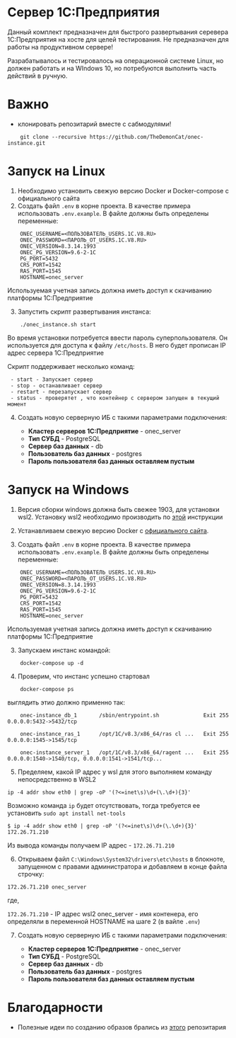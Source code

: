 # Сервер 1С:Предприятия

Данный комплект предназначен для быстрого развертывания серевера 1С:Предприятия на хосте для целей тестирования. Не предназначен для работы на продуктивном сервере!

Разрабатывалось и тестировалось на операционной системе Linux, но должен работать и на WIndows 10, но потребуются выполнить часть действий в ручную.

# Важно

- клонировать репозитарий вместе с сабмодулями!
```
    git clone --recursive https://github.com/TheDemonCat/onec-instance.git
```

# Запуск на Linux

1. Необходимо установить свежую версию Docker и Docker-compose c официального сайта
2. Создать файл `.env` в корне проекта. В качестве примера использовать `.env.example`. В файле должны быть определены переменные:
```
    ONEC_USERNAME=<ПОЛЬЗОВАТЕЛЬ_USERS.1C.V8.RU>
    ONEC_PASSWORD=<ПАРОЛЬ_ОТ_USERS.1C.V8.RU>
    ONEC_VERSION=8.3.14.1993
    ONEC_PG_VERSION=9.6-2-1C
    PG_PORT=5432
    CRS_PORT=1542
    RAS_PORT=1545
    HOSTNAME=onec_server
```

Используемая учетная запись должна иметь доступ к скачиванию платформы 1С:Предприятие

3. Запустить скрипт развертывания инстанса:

```
    ./onec_instance.sh start
```
Во время установки потребуется ввести пароль суперпользователя. Он используется для доступа к файлу `/etc/hosts`. В него будет прописан IP адрес сервера 1С:Предприятие

Скрипт поддерживает несколько команд:
```
 - start - Запускает сервер
 - stop - останавливает сервер
 - restart - перезапускает сервер
 - status - проверятет , что контейнер с сервером запущен в текущий момент
```

4. Создать новую серверную ИБ с такими параметрами подключения:

    - **Кластер серверов 1С:Предприятие** - onec_server
    - **Тип СУБД** - PostgreSQL
    - **Сервер баз данных** - db
    - **Пользователь баз данных** - postgres
    - **Пароль пользователя баз данных оставляем пустым**


# Запуск на Windows

1. Версия сборки windows должна быть свежее 1903, для установки wsl2. Установку wsl2 необходимо производить по [этой](https://docs.microsoft.com/ru-ru/windows/wsl/install-win10) инструкции

1. Устанавливаем свежую версию Docker с [официального сайта](https://hub.docker.com/editions/community/docker-ce-desktop-windows/). 

2. Создать файл `.env` в корне проекта. В качестве примера использовать `.env.example`. В файле должны быть определены переменные:
```
    ONEC_USERNAME=<ПОЛЬЗОВАТЕЛЬ_USERS.1C.V8.RU>
    ONEC_PASSWORD=<ПАРОЛЬ_ОТ_USERS.1C.V8.RU>
    ONEC_VERSION=8.3.14.1993
    ONEC_PG_VERSION=9.6-2-1C
    PG_PORT=5432
    CRS_PORT=1542
    RAS_PORT=1545
    HOSTNAME=onec_server
```

Используемая учетная запись должна иметь доступ к скачиванию платформы 1С:Предприятие

3. Запускаем инстанс командой:

```
    docker-compose up -d
```

4. Проверим, что инстанс успешно стартовал 

```
    docker-compose ps
```

выглядить этио должно применно так:
```
    onec-instance_db_1       /sbin/entrypoint.sh              Exit 255   0.0.0.0:5432->5432/tcp

    onec-instance_ras_1      /opt/1C/v8.3/x86_64/ras cl ...   Exit 255   0.0.0.0:1545->1545/tcp

    onec-instance_server_1   /opt/1C/v8.3/x86_64/ragent ...   Exit 255   0.0.0.0:1540->1540/tcp, 0.0.0.0:1541->1541/tcp...
```

5. Пределяем, какой IP адрес у wsl для этого выполняем команду непосредственно в WSL2

```
ip -4 addr show eth0 | grep -oP '(?<=inet\s)\d+(\.\d+){3}'
```

Возможно команда `ip` будет отсутствовать, тогда требуется ее установить `sudo apt install net-tools` 

```
$ ip -4 addr show eth0 | grep -oP '(?<=inet\s)\d+(\.\d+){3}'
172.26.71.210
```

Из вывода команды получаем IP адрес - `172.26.71.210` 


6. Открываем файл `C:\Windows\System32\drivers\etc\hosts` в блокноте, запущенном с правами администратора и добавляем в конце файла строчку:

```
172.26.71.210 onec_server
```

где, 

`172.26.71.210` - IP адрес wsl2
onec_server - имя контенера, его определяли в переменной HOSTNAME на шаге 2 (в вайле `.env`)

7. Создать новую серверную ИБ с такими параметрами подключения:

    - **Кластер серверов 1С:Предприятие** - onec_server
    - **Тип СУБД** - PostgreSQL
    - **Сервер баз данных** - db
    - **Пользователь баз данных** - postgres
    - **Пароль пользователя баз данных оставляем пустым**

# Благодарности

 - Полезные идеи по созданию образов брались из [этого](https://github.com/firstBitSemenovskaya/onec-docker) репозитария 
